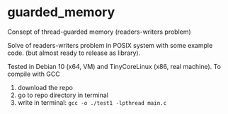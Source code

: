 # guarded_memory
Consept of thread-guarded memory (readers-writers problem)

Solve of readers-writers problem in POSIX system with some example code. (but almost ready to release as library).

Tested in Debian 10 (x64, VM) and TinyCoreLinux (x86, real machine). To compile with GCC
1) download the repo
2) go to repo directory in terminal
3) write in terminal:
```gcc -o ./test1 -lpthread main.c```
